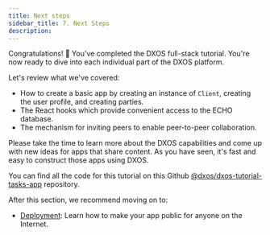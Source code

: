 ```yaml
---
title: Next steps
sidebar_title: 7. Next Steps
description:
---
```


Congratulations! 🎉 You've completed the DXOS full-stack tutorial. 
You're now ready to dive into each individual part of the DXOS platform. 

Let's review what we've covered:

- How to create a basic app by creating an instance of `Client`, creating the user profile, and creating parties.
- The React hooks which provide convenient access to the ECHO database.
- The mechanism for inviting peers to enable peer-to-peer collaboration.

Please take the time to learn more about the DXOS capabilities and come up with new ideas for apps that share content. As you have seen, it's fast and easy to construct those apps using DXOS.

You can find all the code for this tutorial on this Github [@dxos/dxos-tutorial-tasks-app](https://github.com/dxos/dxos-tutorial-tasks-app) repository.

After this section, we recommend moving on to:

- [Deployment](../../content/deployment/environment): Learn how to make your app public for anyone on the Internet.

